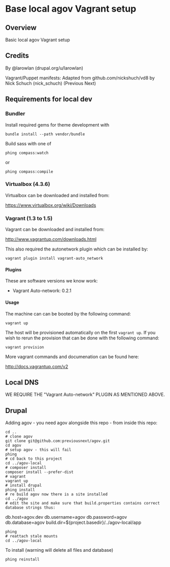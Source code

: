 Base local agov Vagrant setup
===========================

## Overview

Basic local agov Vagrant setup

## Credits

By @larowlan (drupal.org/u/larowlan)

Vagrant/Puppet manifests: Adapted from github.com/nickshuch/vd8 by Nick Schuch (nick_schuch) (Previous Next)

## Requirements for local dev

### Bundler

Install required gems for theme development with

```
bundle install --path vendor/bundle
```

Build sass with one of
```
phing compass:watch
```
or
```
phing compass:compile
```

### Virtualbox (4.3.6)

Virtualbox can be downloaded and installed from:

https://www.virtualbox.org/wiki/Downloads

### Vagrant (1.3 to 1.5)

Vagrant can be downloaded and installed from:

http://www.vagrantup.com/downloads.html

This also required the autonetwork plugin which can be installed by:

```
vagrant plugin install vagrant-auto_network
```

#### Plugins

These are software versions we know work:

* Vagrant Auto-network: 0.2.1

#### Usage

The machine can can be booted by the following command:

```
vagrant up
```

The host will be provisioned automatically on the first `vagrant up`. If you
wish to rerun the provision that can be done with the following command:

```
vagrant provision
```

More vagrant commands and documenation can be found here:

http://docs.vagrantup.com/v2

## Local DNS

WE REQUIRE THE "Vagrant Auto-network" PLUGIN AS MENTIONED ABOVE.

## Drupal

Adding agov - you need agov alongside this repo - from inside this repo:

```
cd ..
# clone agov
git clone git@github.com:previousnext/agov.git
cd agov
# setup agov - this will fail
phing
# cd back to this project
cd ../agov-local
# composer install
composer install --prefer-dist
# vagrant
vagrant up
# install drupal
phing install
# re build agov now there is a site installed
cd ../agov
# edit the site and make sure that build.properties contains correct database strings thus:
```
db.host=agov.dev
db.username=agov
db.password=agov
db.database=agov
build.dir=${project.basedir}/../agov-local/app
```
phing
# reattach stale mounts
cd ../agov-local
```

To install (warning will delete all files and database)

```
phing reinstall
```
